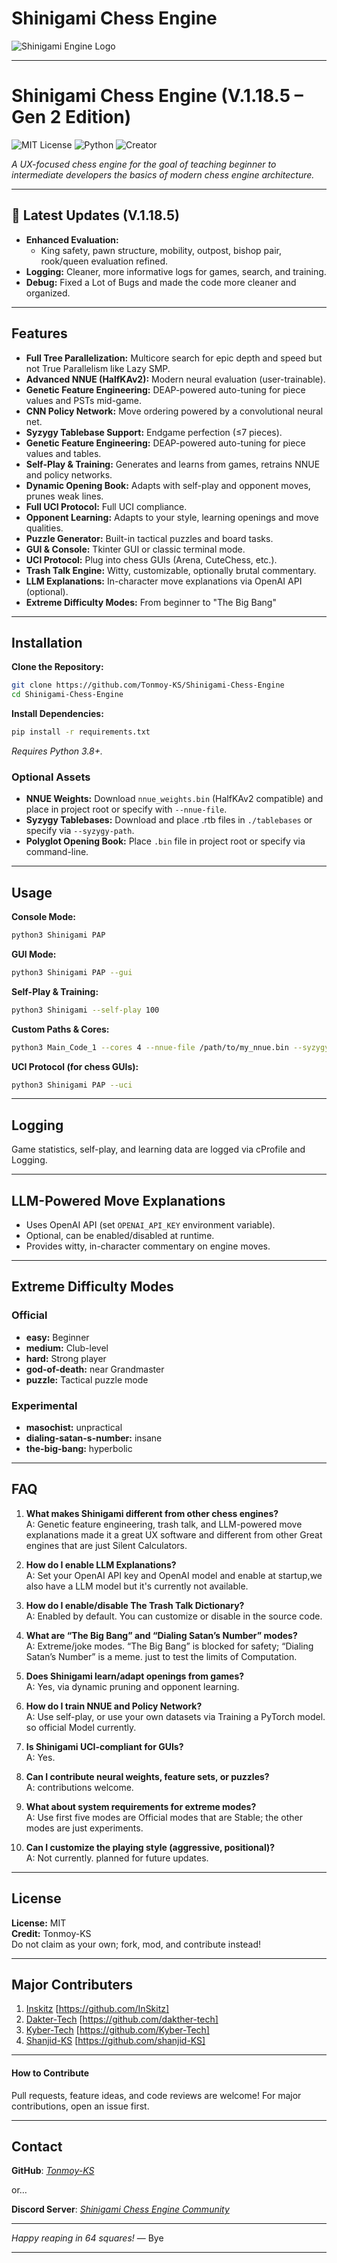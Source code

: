 # Shinigami Chess Engine

![Shinigami Engine Logo](https://raw.githubusercontent.com/Tonmoy-KS/Shinigami-Chess-Engine/main/organizedcode/images/file_00000000997061fab3e884fe1f6f002d_Shinigami_Logo3.png)


---

# Shinigami Chess Engine (V.1.18.5 – Gen 2 Edition)
![MIT License](https://img.shields.io/badge/license-MIT-FF4136?labelColor=gray) ![Python](https://img.shields.io/badge/language-Python_3.8+-2ECC40?labelColor=gray) ![Creator](https://img.shields.io/badge/Creator_Name-Tonmoy_KS-0074D9?labelColor=gray)

_A UX-focused chess engine for the goal of teaching beginner to intermediate developers the basics of modern chess engine architecture._

---

## 🚀 Latest Updates (V.1.18.5)
- **Enhanced Evaluation:**  
  - King safety, pawn structure, mobility, outpost, bishop pair, rook/queen evaluation refined.
- **Logging:** Cleaner, more informative logs for games, search, and training.
- **Debug:** Fixed a Lot of Bugs and made the code more cleaner and organized.

---

## Features


- **Full Tree Parallelization:** Multicore search for epic depth and speed but not True Parallelism like Lazy SMP.
- **Advanced NNUE (HalfKAv2):** Modern neural evaluation (user-trainable).
- **Genetic Feature Engineering:** DEAP-powered auto-tuning for piece values and PSTs mid-game.
- **CNN Policy Network:** Move ordering powered by a convolutional neural net.
- **Syzygy Tablebase Support:** Endgame perfection (≤7 pieces).
- **Genetic Feature Engineering:** DEAP-powered auto-tuning for piece values and tables.
- **Self-Play & Training:** Generates and learns from games, retrains NNUE and policy networks.
- **Dynamic Opening Book:** Adapts with self-play and opponent moves, prunes weak lines.
- **Full UCI Protocol:** Full UCI compliance.
- **Opponent Learning:** Adapts to your style, learning openings and move qualities.
- **Puzzle Generator:** Built-in tactical puzzles and board tasks.
- **GUI & Console:** Tkinter GUI or classic terminal mode.
- **UCI Protocol:** Plug into chess GUIs (Arena, CuteChess, etc.).
- **Trash Talk Engine:** Witty, customizable, optionally brutal commentary.
- **LLM Explanations:** In-character move explanations via OpenAI API (optional).
- **Extreme Difficulty Modes:** From beginner to "The Big Bang" 

---

## Installation

**Clone the Repository:**
```bash
git clone https://github.com/Tonmoy-KS/Shinigami-Chess-Engine
cd Shinigami-Chess-Engine
```

**Install Dependencies:**
```bash
pip install -r requirements.txt
```
*Requires Python 3.8+.*

### Optional Assets
- **NNUE Weights:** Download `nnue_weights.bin` (HalfKAv2 compatible) and place in project root or specify with `--nnue-file`.
- **Syzygy Tablebases:** Download and place .rtb files in `./tablebases` or specify via `--syzygy-path`.
- **Polyglot Opening Book:** Place `.bin` file in project root or specify via command-line.

---

## Usage

**Console Mode:**
```bash
python3 Shinigami PAP
```

**GUI Mode:**
```bash
python3 Shinigami PAP --gui
```

**Self-Play & Training:**
```bash
python3 Shinigami --self-play 100
```

**Custom Paths & Cores:**
```bash
python3 Main_Code_1 --cores 4 --nnue-file /path/to/my_nnue.bin --syzygy-path /path/to/my_tablebases
```

**UCI Protocol (for chess GUIs):**
```bash
python3 Shinigami PAP --uci
```

---

## Logging

Game statistics, self-play, and learning data are logged via cProfile and Logging.

---

## LLM-Powered Move Explanations

- Uses OpenAI API (set `OPENAI_API_KEY` environment variable).
- Optional, can be enabled/disabled at runtime.
- Provides witty, in-character commentary on engine moves.

---

## Extreme Difficulty Modes

### Official
- **easy:** Beginner
- **medium:** Club-level
- **hard:** Strong player
- **god-of-death:** near Grandmaster
- **puzzle:** Tactical puzzle mode

### Experimental
- **masochist:** unpractical 
- **dialing-satan-s-number:** insane
- **the-big-bang:** hyperbolic

---

## FAQ

1. **What makes Shinigami different from other chess engines?**  
  A: Genetic feature engineering, trash talk, and LLM-powered move explanations made it a great UX software and different from other Great engines that are just Silent Calculators.

2. **How do I enable LLM Explanations?**  
  A: Set your OpenAI API key and OpenAI model and enable at startup,we also have a LLM model but it's currently not available.

3. **How do I enable/disable The Trash Talk Dictionary?**  
  A: Enabled by default. You can customize or disable in the source code.

4. **What are “The Big Bang” and “Dialing Satan’s Number” modes?**  
  A: Extreme/joke modes. “The Big Bang” is blocked for safety; “Dialing Satan’s Number” is a meme. just to test the limits of Computation.

5. **Does Shinigami learn/adapt openings from games?**  
  A: Yes, via dynamic pruning and opponent learning.

6. **How do I train NNUE and Policy Network?**  
  A: Use self-play, or use your own datasets via Training a PyTorch model. so official Model currently.

7. **Is Shinigami UCI-compliant for GUIs?**  
  A: Yes.

8. **Can I contribute neural weights, feature sets, or puzzles?**  
  A: contributions welcome.

9. **What about system requirements for extreme modes?**  
  A: Use first five modes are Official modes that are Stable; the other modes are just experiments.

10. **Can I customize the playing style (aggressive, positional)?**  
   A: Not currently. planned for future updates.

---

## License

**License:** MIT  
**Credit:** Tonmoy-KS  
Do not claim as your own; fork, mod, and contribute instead!

---

## Major Contributers

1) [Inskitz](https://github.com/InSkitz)
[https://github.com/InSkitz]
2) [Dakter-Tech](https://github.com/dakther-tech) 
[https://github.com/dakther-tech]
3) [Kyber-Tech](https://github.com/Kyber-Tech) [https://github.com/Kyber-Tech]
4) [Shanjid-KS](https://github.com/shanjid-KS) 
[https://github.com/shanjid-KS]

---

#### How to Contribute
Pull requests, feature ideas, and code reviews are welcome! For major contributions, open an issue first.

---

## Contact

**GitHub**: *[Tonmoy-KS](https://github.com/Tonmoy-KS)*

or…

**Discord Server**: *[Shinigami Chess Engine Community](https://discord.gg/n6V9DKE4)*

---

*Happy reaping in 64 squares!* — Bye

---
